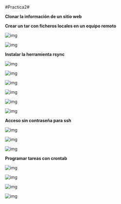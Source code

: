 ﻿#Practica2#

**Clonar la información de un sitio web**







**Crear un tar con ficheros locales en un equipo remoto**


![img](https://github.com/MiguelGonzalezAguilera/swap1516/blob/master/imagenes/1.tar_remoto1.PNG)


![img](https://github.com/MiguelGonzalezAguilera/swap1516/blob/master/imagenes/1.tar_remoto1_1.PNG)




**Instalar la herramienta rsync**

![img](https://github.com/MiguelGonzalezAguilera/swap1516/blob/master/imagenes/2.rsync1.PNG)


![img](https://github.com/MiguelGonzalezAguilera/swap1516/blob/master/imagenes/2.rsync1_1.PNG)


![img](https://github.com/MiguelGonzalezAguilera/swap1516/blob/master/imagenes/2.rsync2.PNG)


![img](https://github.com/MiguelGonzalezAguilera/swap1516/blob/master/imagenes/2.rsync2_1.PNG)


![img](https://github.com/MiguelGonzalezAguilera/swap1516/blob/master/imagenes/2.rsync3.PNG)


![img](https://github.com/MiguelGonzalezAguilera/swap1516/blob/master/imagenes/2.rsync3_1.PNG)









**Acceso sin contraseña para ssh**

![img](https://github.com/MiguelGonzalezAguilera/swap1516/blob/master/imagenes/3.ssh1.PNG)


![img](https://github.com/MiguelGonzalezAguilera/swap1516/blob/master/imagenes/3.ssh1_2.PNG)


![img](https://github.com/MiguelGonzalezAguilera/swap1516/blob/master/imagenes/3.ssh1_3.PNG)





**Programar tareas con crontab**

![img](https://github.com/MiguelGonzalezAguilera/swap1516/blob/master/imagenes/4.cron1.PNG)


![img](https://github.com/MiguelGonzalezAguilera/swap1516/blob/master/imagenes/4.cron1_1.PNG)


![img](https://github.com/MiguelGonzalezAguilera/swap1516/blob/master/imagenes/4.cron1_2.PNG)


![img](https://github.com/MiguelGonzalezAguilera/swap1516/blob/master/imagenes/4.cron1_3.PNG)






